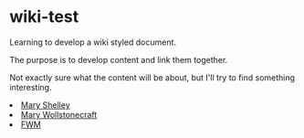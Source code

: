 # wiki-test

Learning to develop a wiki styled document.

The purpose is to develop content and link them together.

Not exactly sure what the content will be about, but I'll try to find something interesting.

<li>
<a href="https://github.com/ifathewise/wiki-test/blob/master/Mary%20Shelley.md">Mary Shelley</a>
</li>
<li>
<a href="https://github.com/ifathewise/wiki-test/blob/master/Mary%20Wollstonecraft.md">Mary Wollstonecraft</a>
</li>
<li>
<a href="https://github.com/ifathewise/wiki-test/blob/master/FWM.md">FWM</a>
</li>

